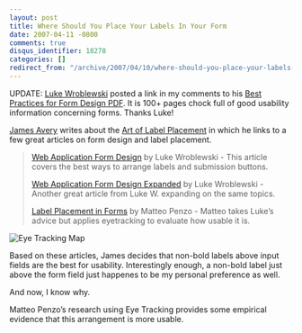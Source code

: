 ```yaml
---
layout: post
title: Where Should You Place Your Labels In Your Form
date: 2007-04-11 -0800
comments: true
disqus_identifier: 18278
categories: []
redirect_from: "/archive/2007/04/10/where-should-you-place-your-labels-in-your-form.aspx/"
---
```


UPDATE: [Luke Wroblewski](http://www.lukew.com/ "Luke Wroblewski")
posted a link in my comments to his [Best Practices for Form Design
PDF](http://www.lukew.com/resources/articles/WebForms_LukeW.pdf "Presentation on Form Design").
It is 100+ pages chock full of good usability information concerning
forms. Thanks Luke!

[James Avery](http://dotavery.com/blog/ ".Avery Blog") writes about the
[Art of Label
Placement](http://dotavery.com/blog/archive/2007/04/11/39026.aspx "The Art of Label Placement")
in which he links to a few great articles on form design and label
placement.

> [Web Application Form
> Design](http://www.lukew.com/resources/articles/web_forms.html "Web Application Form Design")
> by Luke Wroblewski - This article covers the best ways to arrange
> labels and submission buttons.
>
> [Web Application Form Design
> Expanded](http://www.lukew.com/ff/entry.asp?155 "Web Application Form Design Expanded")
> by Luke Wroblewski - Another great article from Luke W. expanding on
> the same topics.
>
> [Label Placement in
> Forms](http://www.uxmatters.com/MT/archives/000107.php "Label Placement in Forms")
> by Matteo Penzo - Matteo takes Luke’s advice but applies eyetracking
> to evaluate how usable it is.

![Eye Tracking
Map](https://haacked.com/images/haacked_com/WindowsLiveWriter/WhereShouldYouPlaceYourLabelsInYourForm_11304/test36.jpg)

Based on these articles, James decides that non-bold labels above input
fields are the best for usability. Interestingly enough, a non-bold
label just above the form field just happenes to be my personal
preference as well.

And now, I know why.

Matteo Penzo’s research using Eye Tracking provides some empirical
evidence that this arrangement is more usable.

